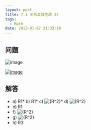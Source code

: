 ```yaml
---
layout: post
title: 7.1 关系及其性质 34
tags:
  - Math
date: 2013-01-07 21:33:10
---
```


## 问题

![image](http://freewind.me/wp-content/uploads/2013/01/image_thumb138.png)

[![image](http://freewind.me/wp-content/uploads/2013/01/image_thumb140.png "image")](http://freewind.me/wp-content/uploads/2013/01/image139.png)

## 解答

*   a) R1*   b) R1*   c) ![{R^2}](http://chart.apis.google.com/chart?cht=tx&chs=1x0&chf=bg,s,FFFFFF00&chco=000000&chl=%7BR%5E2%7D)*   d) ![{R^2}](http://chart.apis.google.com/chart?cht=tx&chs=1x0&chf=bg,s,FFFFFF00&chco=000000&chl=%7BR%5E2%7D)
*   e) R1
*   f) ![{R^2}](http://chart.apis.google.com/chart?cht=tx&chs=1x0&chf=bg,s,FFFFFF00&chco=000000&chl=%7BR%5E2%7D)
*   g) ![{R^2}](http://chart.apis.google.com/chart?cht=tx&chs=1x0&chf=bg,s,FFFFFF00&chco=000000&chl=%7BR%5E2%7D)
*   h) R3